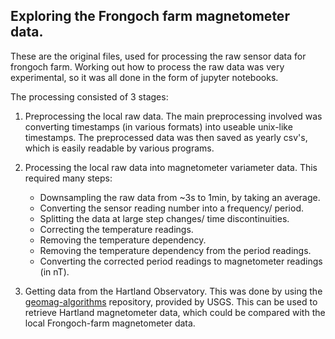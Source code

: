 ## Exploring the Frongoch farm magnetometer data.

These are the original files, used for processing the raw sensor data for frongoch farm. Working out how to process the raw data was very experimental, so it was all done in the form of jupyter notebooks.

The processing consisted of 3 stages:

1. Preprocessing the local raw data. The main preprocessing involved was converting timestamps (in various formats) into useable unix-like timestamps. The preprocessed data was then saved as yearly csv's, which is easily readable by various programs.

2. Processing the local raw data into magnetometer variameter data. This required many steps:
    * Downsampling the raw data from ~3s to 1min, by taking an average.
    * Converting the sensor reading number into a frequency/ period.
    * Splitting the data at large step changes/ time discontinuities.
    * Correcting the temperature readings.
    * Removing the temperature dependency.
    * Removing the temperature dependency from the period readings.
    * Converting the corrected period readings to magnetometer readings (in nT).
    
3. Getting data from the Hartland Observatory. This was done by using the [geomag-algorithms](https://github.com/usgs/geomag-algorithms/tree/master/geomagio) repository, provided by USGS. This can be used to retrieve Hartland magnetometer data, which could be compared with the local Frongoch-farm magnetometer data.
